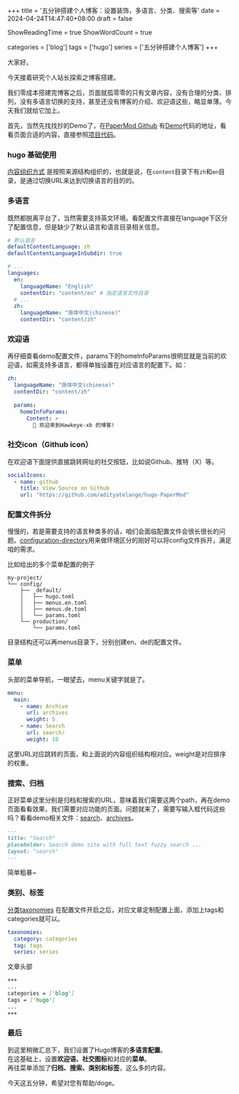 +++
title = '五分钟搭建个人博客：设置装饰，多语言、分类、搜索等'
date = 2024-04-24T14:47:40+08:00
draft = false

ShowReadingTime = true
ShowWordCount = true

categories = ['blog']
tags = ['hugo']
series = ['五分钟搭建个人博客']
+++

大家好。
    
今天接着研究个人站长探索之博客搭建。

我们零成本搭建完博客之后，页面就孤零零的只有文章内容，没有合理的分类、排列，没有多语言切换的支持，甚至还没有博客的介绍、欢迎语这些，略显单薄。今天我们就给它加上。

首先，当然先找找抄的Demo了，在[PaperMod Github](https://github.com/adityatelange/hugo-PaperMod?tab=readme-ov-file) 有[Demo](https://adityatelange.github.io/hugo-PaperMod/)代码的地址，看看页面合适的内容，直接参照[项目代码](https://github.com/adityatelange/hugo-PaperMod/tree/exampleSite)。

### hugo 基础使用
[内容组织方式](https://gohugo.io/content-management/organization/) 是按照来源结构组织的，也就是说，在`content`目录下有`zh`和`en`目录，是通过切换URL来达到切换语言的目的的。

### 多语言
既然都脱离平台了，当然需要支持英文环境。看配置文件直接在language下区分了配置信息，但是缺少了默认语言和语言目录相关信息。
```yaml
# 默认语言
defaultContentLanguage: zh
defaultContentLanguageInSubdir: true

# ...
languages:
  en:
    languageName: "English"
    contentDir: "content/en" # 指定语言文件目录
  # ...
  zh:
    languageName: "简体中文(chinese)"
    contentDir: "content/zh"
```
### 欢迎语
再仔细查看demo配置文件，params下的homeInfoParams很明显就是当前的欢迎语，如需支持多语言，都得单独设置在对应语言的配置下。如：
```yaml
zh:
  languageName: "简体中文(chinese)"
  contentDir: "content/zh"
  
  params:
    homeInfoParams:
      Content: >
        👋 欢迎来到Hawkeye-xb 的博客!
```

### 社交icon（Github icon）
在欢迎语下面提供直接跳转网址的社交按钮，比如说Github、推特（X）等。
```yaml
socialIcons:
  - name: github
    title: View Source on Github
    url: "https://github.com/adityatelange/hugo-PaperMod"
```

### 配置文件拆分
慢慢的，若是需要支持的语言种类多的话，咱们会面临配置文件会很长很长的问题。[configuration-directory](https://gohugo.io/getting-started/configuration/#configuration-directory)用来做环境区分的刚好可以将config文件拆开，满足咱的需求。

比如给出的多个菜单配置的例子
```shell
my-project/
└── config/
    ├── _default/
    │   ├── hugo.toml
    │   ├── menus.en.toml
    │   ├── menus.de.toml
    │   └── params.toml
    └── production/
        └── params.toml
```
目录结构还可以再menus目录下，分别创建en、de的配置文件。

### 菜单
头部的菜单导航，一眼望去，menu关键字就是了。
```yaml
menu:
  main:
    - name: Archive
      url: archives
      weight: 5
    - name: Search
      url: search/
      weight: 10
```
这里URL对应跳转的页面，和上面说的内容组织结构相对应。weight是对应排序的权重。

### 搜索、归档
正好菜单这里分别是归档和搜索的URL，意味着我们需要这两个path，再在demo页面看看效果，我们需要对应功能的页面。问题就来了，需要写输入框代码这些吗？看看demo相关文件：[search](https://github.com/adityatelange/hugo-PaperMod/blob/exampleSite/content/search.md?plain=1)、[archives](https://github.com/adityatelange/hugo-PaperMod/blob/exampleSite/content/archives.md?plain=1)。
```markdown
---
title: "Search"
placeholder: Search demo site with full text fuzzy search ...
layout: "search"
---
```
简单粗暴~

### 类别、标签
[分类taxonomies](https://gohugo.io/content-management/taxonomies/) 在配置文件开启之后，对应文章定制配置上面，添加上tags和categories就可以。
```yaml
taxonomies:
  category: categories
  tag: tags
  series: series
```
文章头部
```markdown
+++
...
categories = ['blog']
tags = ['hugo']
...
+++
```

### 最后
到这里稍微汇总下，我们设置了Hugo博客的**多语言配置**。    
在这基础上，设置**欢迎语、社交图标**和对应的**菜单**。    
再往菜单添加了**归档、搜索、类别和标签**，这么多的内容。

今天这五分钟，希望对您有帮助/doge。


